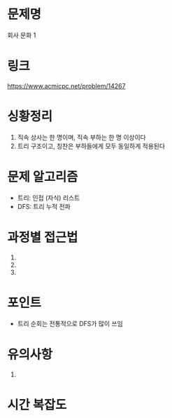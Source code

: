 # 문제명
회사 문화 1

# 링크
https://www.acmicpc.net/problem/14267

# 싱황정리
1. 직속 상사는 한 명이며, 직속 부하는 한 명 이상이다
2. 트리 구조이고, 칭찬은 부하들에게 모두 동일하게 적용된다

# 문제 알고리즘
- 트리: 인접 (자식) 리스트
- DFS: 트리 누적 전파

# 과정별 접근법
1. 
2. 
3. 

# 포인트
- 트리 순회는 전통적으로 DFS가 많이 쓰임

# 유의사항
1. 

# 시간 복잡도